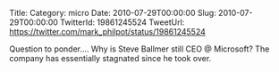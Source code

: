 Title: 
Category: micro
Date: 2010-07-29T00:00:00
Slug: 2010-07-29T00:00:00
TwitterId: 19861245524
TweetUrl: https://twitter.com/mark_philpot/status/19861245524

Question to ponder.... Why is Steve Ballmer still CEO @ Microsoft? The company has essentially stagnated since he took over.
